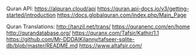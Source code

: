 Quran API:
https://alquran.cloud/api
https://quran.api-docs.io/v3/getting-started/introduction
https://docs.globalquran.com/index.php/Main_Page

Quran Translations:
http://tanzil.net/trans/
https://quranenc.com/en/home
http://qurandatabase.org/
https://quranx.com/Tafsir/Kathir/1.1
https://github.com/Mr-DDDAlKilanny/tafseer-sqlite-db/blob/master/README.md
https://www.altafsir.com/